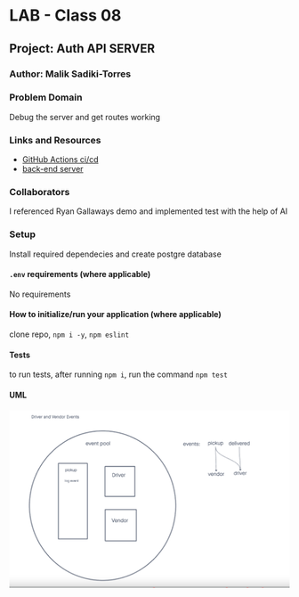 # LAB - Class 08

## Project: Auth API SERVER

### Author: Malik Sadiki-Torres

### Problem Domain

Debug the server and get routes working
### Links and Resources

- [GitHub Actions ci/cd](https://github.com/MalikTorres/auth-api)
- [back-end server](https://bearer-auth-r674.onrender.com)

### Collaborators
I referenced Ryan Gallaways demo and implemented test with the help of AI

### Setup

Install required dependecies and create postgre database

#### `.env` requirements (where applicable)

No requirements


#### How to initialize/run your application (where applicable)

clone repo, `npm i -y`, `npm eslint`


#### Tests

to run tests, after running `npm i`, run the command `npm test`

#### UML

![UML image](./assets/lab-11-uml.png)


